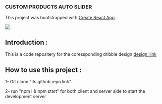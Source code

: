 ### CUSTOM PRODUCTS AUTO SLIDER
This project was bootstrapped with [Create React App](https://github.com/facebook/create-react-app).

<img src="https://user-images.githubusercontent.com/60320144/201047971-e3c5bf3f-3451-48ba-bd5a-38e9bf7555f3.png" widh="300px" />

## Introduction :
This is a code repositery for the coressponding dribble design [design_link](shorturl.at/qLOTZ)

## How to use this project :
1- Git clone "its github repo link".

2- run "npm i & npm start" for both client and server side to start the development server  

